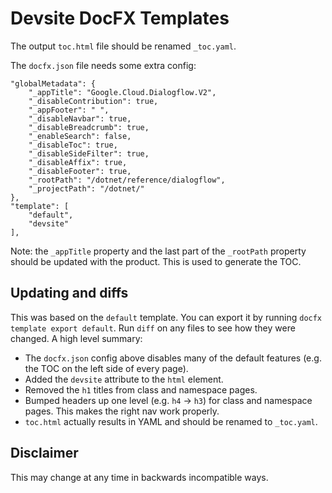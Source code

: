 # Devsite DocFX Templates

The output `toc.html` file should be renamed `_toc.yaml`.

The `docfx.json` file needs some extra config:

```
"globalMetadata": {
    "_appTitle": "Google.Cloud.Dialogflow.V2",
    "_disableContribution": true,
    "_appFooter": " ",
    "_disableNavbar": true,
    "_disableBreadcrumb": true,
    "_enableSearch": false,
    "_disableToc": true,
    "_disableSideFilter": true,
    "_disableAffix": true,
    "_disableFooter": true,
    "_rootPath": "/dotnet/reference/dialogflow",
    "_projectPath": "/dotnet/"
},
"template": [
    "default",
    "devsite"
],
```

Note: the `_appTitle` property and the last part of the `_rootPath` property
should be updated with the product. This is used to generate the TOC.

## Updating and diffs

This was based on the `default` template. You can export it by running
`docfx template export default`. Run `diff` on any files to see how they were
changed. A high level summary:

* The `docfx.json` config above disables many of the default features (e.g. the
  TOC on the left side of every page).
* Added the `devsite` attribute to the `html` element.
* Removed the `h1` titles from class and namespace pages.
* Bumped headers up one level (e.g. `h4` -> `h3`) for class and namespace pages.
  This makes the right nav work properly.
* `toc.html` actually results in YAML and should be renamed to `_toc.yaml`.

## Disclaimer

This may change at any time in backwards incompatible ways.